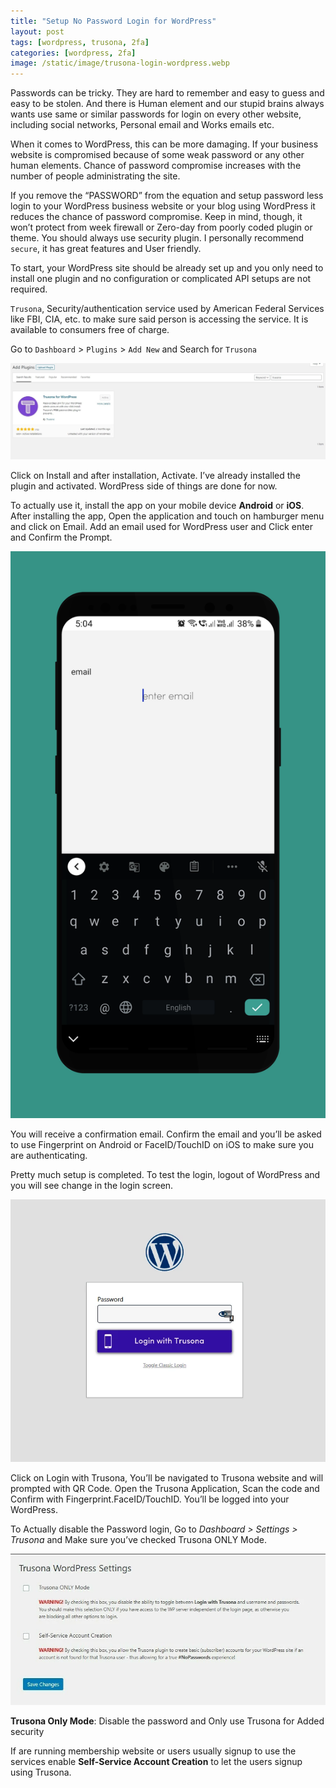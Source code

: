 ```yaml
---
title: "Setup No Password Login for WordPress"
layout: post
tags: [wordpress, trusona, 2fa]
categories: [wordpress, 2fa]
image: /static/image/trusona-login-wordpress.webp
---
```


Passwords can be tricky. They are hard to remember and easy to guess and easy to be stolen. And there is Human element and our stupid brains always wants use same or similar passwords for login on every other website, including social networks, Personal email and Works emails etc.

When it comes to WordPress, this can be more damaging. If your business website is compromised because of some weak password or any other human elements. Chance of password compromise increases with the number of people administrating the site.

If you remove the “PASSWORD” from the equation and setup password less login to your WordPress business website or your blog using WordPress it reduces the chance of password compromise. Keep in mind, though, it won’t protect from week firewall or Zero-day from poorly coded plugin or theme. You should always use security plugin. I personally recommend `secure`, it has great features and User friendly.

To start, your WordPress site should be already set up and you only need to install one plugin and no configuration or complicated API setups are not required.

`Trusona`, Security/authentication service used by American Federal Services like FBI, CIA, etc. to make sure said person is accessing the service. It is available to consumers free of charge.

Go to `Dashboard` > `Plugins` > `Add New` and Search for `Trusona`

![Trusona](/static/image/trusona.webp)

Click on Install and after installation, Activate. I’ve already installed the plugin and activated. WordPress side of things are done for now.

To actually use it, install the app on your mobile device **Android** or **iOS**. After installing the app, Open the application and touch on hamburger menu and click on Email. Add an email used for WordPress user and Click enter and Confirm the Prompt.

![email trusona](/static/image/trusona-email.webp)

You will receive a confirmation email. Confirm the email and you’ll be asked to use Fingerprint on Android or FaceID/TouchID on iOS to make sure you are authenticating.

Pretty much setup is completed. To test the login, logout of WordPress and you will see change in the login screen.

![wordpress trusona login](/static/image/trusona-login-wordpress.webp)

Click on Login with Trusona, You’ll be navigated to Trusona website and will prompted with QR Code. Open the Trusona Application, Scan the code and Confirm with Fingerprint.FaceID/TouchID. You’ll be logged into your WordPress.

To Actually disable the Password login, Go to *Dashboard > Settings > Trusona* and Make sure you’ve checked Trusona ONLY Mode.

![trusona options](/static/image/trusona-options.webp)

**Trusona Only Mode**: Disable the password and Only use Trusona for Added security

If are running membership website or users usually signup to use the services enable **Self-Service Account Creation** to let the users signup using Trusona.
